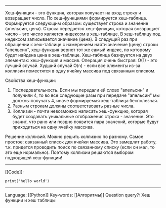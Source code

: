 ___
Хеш-функция - это функция, которая получает на вход строку и возвращает число. По хеш-функциями формируется хеш-таблица. Формируется следующим образом: существует строка и значение (апельсин, цена). Строка передается хеш-функции, которая возвращает число - это число является индексом в хеш-таблице. В хеш-таблицу под индексом записывается значение (цена). В следущий раз при обращении к хеш-таблице с намерением найти значение (цену) строки "апельсин", хеш-функция вернет тот же самый индекс, по которому будет найдена цена в хеш-таблице. Хеш-таблица базируется на двух элементах: хеш-функция и массив. 
Операция очень быстрая: O(1) - это лучший случай. Худший случай O(n) - если все элементы из-за коллизии поместятся в одну ячейку массива под связанным списком. 

Свойства хеш-функции:
1. Последовательность. Если мы передали ей слово "апельсин" и получили 4, то во все следующие разы при передаче "апельсин" мы должны получать 4, иначе формируемая хеш-таблица бесполезная. 
2. Разным строкам должны соответствовать разные числа. 
3. Коллизии - почти невозможно написать хеш-функцию, которая будет создавать уникальные отображения строка - значение. Это значит, что рано или поздно появится пара значений, которые будут приходиться на одну ячейку массива. 

Решение коллизий. Можно решить коллизию по разному. Самое простое: связанный список для ячейки массива. Это замедлит работу, т.к. придется проводить поиск по связанному списку (если он мал, то это еще нормально). Поэтому коллизии решаются выбором подходящей хеш-функции!
___
[[Code]]:
```
print('hello world')
```
___
Language: [[Python]]
Key-words:  [[Алгоритмы]]
Question query?: Хеш функции и хеш таблицы